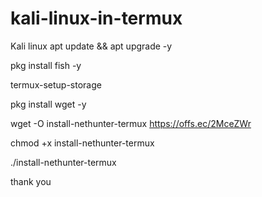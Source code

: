 # kali-linux-in-termux
Kali linux
apt update && apt upgrade -y

pkg install fish -y

termux-setup-storage

pkg install wget -y

wget -O install-nethunter-termux https://offs.ec/2MceZWr

chmod +x install-nethunter-termux

./install-nethunter-termux

thank you
